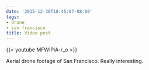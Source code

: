 ```yaml
---
date: '2015-12-30T18:45:07-08:00'
tags:
- drone
- san francisco
title: Video post
---
```


{{< youtube MFWIPiA-r_o >}}

Aerial drone footage of San Francisco. Really interesting.
